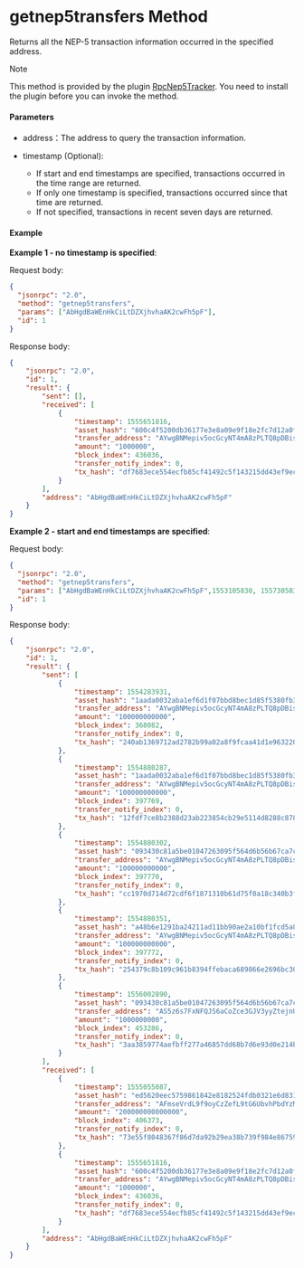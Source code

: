 # getnep5transfers Method

Returns all the NEP-5 transaction information occurred in the specified address.

> [!Note]
>
> This method is provided by the plugin [RpcNep5Tracker](https://github.com/neo-project/neo-plugins/releases). You need to install the plugin before you can invoke the method.

#### Parameters

- address：The address to query the transaction information.

- timestamp (Optional): 
  - If start and end timestamps are specified, transactions occurred in the time range are returned.
  - If only one timestamp is specified, transactions occurred since that time are returned.
  - If not specified, transactions in recent seven days are returned.

#### Example

**Example 1 - no timestamp is specified**:

Request body:

```json
{
  "jsonrpc": "2.0",
  "method": "getnep5transfers",
  "params": ["AbHgdBaWEnHkCiLtDZXjhvhaAK2cwFh5pF"],
  "id": 1
}
```

Response body:

```json
{
    "jsonrpc": "2.0",
    "id": 1,
    "result": {
        "sent": [],
        "received": [
            {
                "timestamp": 1555651816,
                "asset_hash": "600c4f5200db36177e3e8a09e9f18e2fc7d12a0f",
                "transfer_address": "AYwgBNMepiv5ocGcyNT4mA8zPLTQ8pDBis",
                "amount": "1000000",
                "block_index": 436036,
                "transfer_notify_index": 0,
                "tx_hash": "df7683ece554ecfb85cf41492c5f143215dd43ef9ec61181a28f922da06aba58"
            }
        ],
        "address": "AbHgdBaWEnHkCiLtDZXjhvhaAK2cwFh5pF"
    }
}
```

**Example 2 - start and end timestamps are specified**:

Request body:

```json
{
  "jsonrpc": "2.0",
  "method": "getnep5transfers",
  "params": ["AbHgdBaWEnHkCiLtDZXjhvhaAK2cwFh5pF",1553105830, 1557305830],
  "id": 1
}
```

Response body: 

```json
{
    "jsonrpc": "2.0",
    "id": 1,
    "result": {
        "sent": [
            {
                "timestamp": 1554283931,
                "asset_hash": "1aada0032aba1ef6d1f07bbd8bec1d85f5380fb3",
                "transfer_address": "AYwgBNMepiv5ocGcyNT4mA8zPLTQ8pDBis",
                "amount": "100000000000",
                "block_index": 368082,
                "transfer_notify_index": 0,
                "tx_hash": "240ab1369712ad2782b99a02a8f9fcaa41d1e96322017ae90d0449a3ba52a564"
            },
            {
                "timestamp": 1554880287,
                "asset_hash": "1aada0032aba1ef6d1f07bbd8bec1d85f5380fb3",
                "transfer_address": "AYwgBNMepiv5ocGcyNT4mA8zPLTQ8pDBis",
                "amount": "100000000000",
                "block_index": 397769,
                "transfer_notify_index": 0,
                "tx_hash": "12fdf7ce8b2388d23ab223854cb29e5114d8288c878de23b7924880f82dfc834"
            },
            {
                "timestamp": 1554880302,
                "asset_hash": "093430c81a5be01047263095f564d6b56b67ca7c",
                "transfer_address": "AYwgBNMepiv5ocGcyNT4mA8zPLTQ8pDBis",
                "amount": "100000000000",
                "block_index": 397770,
                "transfer_notify_index": 0,
                "tx_hash": "cc1970d714d72cdf6f1871310b61d75f0a18c340b3f5e6b00e11d871aef96f61"
            },
            {
                "timestamp": 1554880351,
                "asset_hash": "a48b6e1291ba24211ad11bb90ae2a10bf1fcd5a8",
                "transfer_address": "AYwgBNMepiv5ocGcyNT4mA8zPLTQ8pDBis",
                "amount": "100000000000",
                "block_index": 397772,
                "transfer_notify_index": 0,
                "tx_hash": "254379c8b109c961b8394ffebaca689866e2696bc3041aca659696c491e3a325"
            },
            {
                "timestamp": 1556002890,
                "asset_hash": "093430c81a5be01047263095f564d6b56b67ca7c",
                "transfer_address": "AS5z6s7FxNFQJS6aCoZce3GJV3yyZtejnU",
                "amount": "1000000000",
                "block_index": 453286,
                "transfer_notify_index": 0,
                "tx_hash": "3aa3859774aefbff277a46857dd68b7d6e93d0e214bd0b17763471e84f557dff"
            }
        ],
        "received": [
            {
                "timestamp": 1555055087,
                "asset_hash": "ed5620eec5759861842e8182524fdb0321e6d831",
                "transfer_address": "AFmseVrdL9f9oyCzZefL9tG6UbvhPbdYzM",
                "amount": "200000000000000",
                "block_index": 406373,
                "transfer_notify_index": 0,
                "tx_hash": "73e55f8048367f86d7da92b29ea38b739f984e86759bdeacd2244d491e60e9eb"
            },
            {
                "timestamp": 1555651816,
                "asset_hash": "600c4f5200db36177e3e8a09e9f18e2fc7d12a0f",
                "transfer_address": "AYwgBNMepiv5ocGcyNT4mA8zPLTQ8pDBis",
                "amount": "1000000",
                "block_index": 436036,
                "transfer_notify_index": 0,
                "tx_hash": "df7683ece554ecfb85cf41492c5f143215dd43ef9ec61181a28f922da06aba58"
            }
        ],
        "address": "AbHgdBaWEnHkCiLtDZXjhvhaAK2cwFh5pF"
    }
}
```